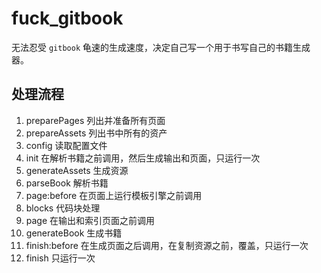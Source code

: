 # fuck_gitbook

无法忍受 `gitbook` 龟速的生成速度，决定自己写一个用于书写自己的书籍生成器。

## 处理流程

1. preparePages
    列出并准备所有页面
1. prepareAssets
    列出书中所有的资产
1. config
    读取配置文件
1. init
    在解析书籍之前调用，然后生成输出和页面，只运行一次
1. generateAssets
    生成资源
1. parseBook
    解析书籍
1. page:before
    在页面上运行模板引擎之前调用
1. blocks
    代码块处理
1. page
    在输出和索引页面之前调用
1. generateBook
    生成书籍
1. finish:before
    在生成页面之后调用，在复制资源之前，覆盖，只运行一次
1. finish
    只运行一次
    